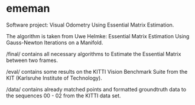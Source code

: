 # ememan
Software project: Visual Odometry Using Essential Matrix Estimation.

The algorithm is taken from Uwe Helmke: Essential Matrix Estimation Using Gauss-Newton Iterations on a Manifold.

/final/ contains all necessary algorithms to Estimate the Essential Matrix between two frames.


/eval/ contains some results on the KITTI Vision Benchmark Suite from the KIT (Karlsruhe Institute of Technology).

/data/ contains already matched points and formatted groundtruth data to the sequences 00 - 02 from the KITTI data set.


